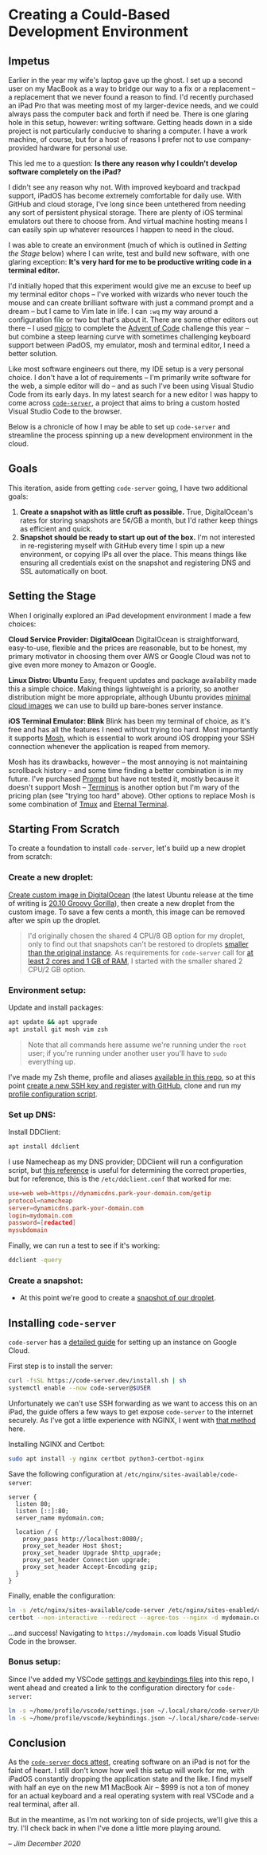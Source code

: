 # Creating a Could-Based Development Environment

## Impetus

Earlier in the year my wife's laptop gave up the ghost. I set up a second user on my MacBook as a way to bridge our way to a fix or a replacement – a replacement that we never found a reason to find. I'd recently purchased an iPad Pro that was meeting most of my larger-device needs, and we could always pass the computer back and forth if need be. There is one glaring hole in this setup, however: writing software. Getting heads down in a side project is not particularly conducive to sharing a computer. I have a work machine, of course, but for a host of reasons I prefer not to use company-provided hardware for personal use.

This led me to a question: **Is there any reason why I couldn't develop software completely on the iPad?**

I didn't see any reason why not. With improved keyboard and trackpad support, iPadOS has become extremely comfortable for daily use. With GitHub and cloud storage, I've long since been untethered from needing any sort of persistent physical storage. There are plenty of iOS terminal emulators out there to choose from. And virtual machine hosting means I can easily spin up whatever resources I happen to need in the cloud.

I was able to create an environment (much of which is outlined in _Setting the Stage_ below) where I can write, test and build new software, with one glaring exception: **It's very hard for me to be productive writing code in a terminal editor.**

I'd initially hoped that this experiment would give me an excuse to beef up my terminal editor chops – I've worked with wizards who never touch the mouse and can create brilliant software with just a command prompt and a dream – but I came to Vim late in life. I can `:wq` my way around a configuration file or two but that's about it. There are some other editors out there – I used [micro][1] to complete the [Advent of Code][2] challenge this year – but combine a steep learning curve with sometimes challenging keyboard support between iPadOS, my emulator, mosh and terminal editor, I need a better solution.

Like most software engineers out there, my IDE setup is a very personal choice. I don't have a lot of requirements – I'm primarily write software for the web, a simple editor will do – and as such I've been using Visual Studio Code from its early days. In my latest search for a new editor I was happy to come across [`code-server`][3], a project that aims to bring a custom hosted Visual Studio Code to the browser.

Below is a chronicle of how I may be able to set up `code-server` and streamline the process spinning up a new development environment in the cloud.

## Goals

This iteration, aside from getting `code-server` going, I have two additional goals:

1. **Create a snapshot with as little cruft as possible.** True, DigitalOcean's rates for storing snapshots are 5¢/GB a month, but I'd rather keep things as efficient and quick.
2. **Snapshot should be ready to start up out of the box.** I'm not interested in re-registering myself with GitHub every time I spin up a new environment, or copying IPs all over the place. This means things like ensuring all credentials exist on the snapshot and registering DNS and SSL automatically on boot.

## Setting the Stage

When I originally explored an iPad development environment I made a few choices:

**Cloud Service Provider: DigitalOcean**
DigitalOcean is straightforward, easy-to-use, flexible and the prices are reasonable, but to be honest, my primary motivator in choosing them over AWS or Google Cloud was not to give even more money to Amazon or Google.

**Linux Distro: Ubuntu**
Easy, frequent updates and package availability made this a simple choice. Making things lightweight is a priority, so another distribution might be more appropriate, although Ubuntu provides [minimal cloud images][4] we can use to build up bare-bones server instance.

**iOS Terminal Emulator: Blink**
Blink has been my terminal of choice, as it's free and has all the features I need without trying too hard. Most importantly it supports [Mosh][5], which is essential to work around iOS dropping your SSH connection whenever the application is reaped from memory.

Mosh has its drawbacks, however – the most annoying is not maintaining scrollback history – and some time finding a better combination is in my future. I've purchased [Prompt][6] but have not tested it, mostly because it doesn't support Mosh – [Terminus][7] is another option but I'm wary of the pricing plan (see "trying too hard" above). Other options to replace Mosh is some combination of [Tmux][8] and [Eternal Terminal][9].

## Starting From Scratch

To create a foundation to install `code-server`, let's build up a new droplet from scratch:

### Create a new droplet:

[Create custom image in DigitalOcean][10] (the latest Ubuntu release at the time of writing is [20.10 Groovy Gorilla][11]), then create a new droplet from the custom image. To save a few cents a month, this image can be removed after we spin up the droplet.

> I'd originally chosen the shared 4 CPU/8 GB option for my droplet, only to find out that snapshots can't be restored to droplets [smaller than the original instance][19]. As requirements for `code-server` call for [at least 2 cores and 1 GB of RAM][12], I started with the smaller shared 2 CPU/2 GB option.

### Environment setup:

Update and install packages:

```sh
apt update && apt upgrade
apt install git mosh vim zsh
```

> Note that all commands here assume we're running under the `root` user; if you're running under another user you'll have to `sudo` everything up.

I've made my Zsh theme, profile and aliases [available in this repo][15], so at this point [create a new SSH key and register with GitHub][13], clone and run my [profile configuration script][16].

### Set up DNS:

Install DDClient:

```sh
apt install ddclient
```

I use Namecheap as my DNS provider; DDClient will run a configuration script, but [this reference][17] is useful for determining the correct properties, but for reference, this is the `/etc/ddclient.conf` that worked for me:

```conf
use=web web=https://dynamicdns.park-your-domain.com/getip
protocol=namecheap
server=dynamicdns.park-your-domain.com
login=mydomain.com
password=[redacted]
mysubdomain
```

Finally, we can run a test to see if it's working:

```sh
ddclient -query
```

### Create a snapshot:

- At this point we're good to create a [snapshot of our droplet][18].

## Installing `code-server`

`code-server` has a [detailed guide][20] for setting up an instance on Google Cloud.

First step is to install the server:

```sh
curl -fsSL https://code-server.dev/install.sh | sh
systemctl enable --now code-server@$USER
```

Unfortunately we can't use SSH forwarding as we want to access this on an iPad, the guide offers a few ways to get expose `code-server` to the internet securely. As I've got a little experience with NGINX, I went with [that method][22] here.

Installing NGINX and Certbot:

```sh
sudo apt install -y nginx certbot python3-certbot-nginx
```

Save the following configuration at `/etc/nginx/sites-available/code-server`:

```
server {
  listen 80;
  listen [::]:80;
  server_name mydomain.com;

  location / {
    proxy_pass http://localhost:8080/;
    proxy_set_header Host $host;
    proxy_set_header Upgrade $http_upgrade;
    proxy_set_header Connection upgrade;
    proxy_set_header Accept-Encoding gzip;
  }
}
```

Finally, enable the configuration:

```sh
ln -s /etc/nginx/sites-available/code-server /etc/nginx/sites-enabled/code-server
certbot --non-interactive --redirect --agree-tos --nginx -d mydomain.com -m me@example.com
```

...and success! Navigating to `https://mydomain.com` loads Visual Studio Code in the browser.

### Bonus setup:

Since I've added my VSCode [settings and keybindings files][23] into this repo, I went ahead and created a link to the configuration directory for `code-server`:

```sh
ln -s ~/home/profile/vscode/settings.json ~/.local/share/code-server/User/settings.json
ln -s ~/home/profile/vscode/keybindings.json ~/.local/share/code-server/User/keybindings.json
```

## Conclusion

As the [`code-server` docs attest][21], creating software on an iPad is not for the faint of heart. I still don't know how well this setup will work for me, with iPadOS constantly dropping the application state and the like. I find myself with half an eye on the new M1 MacBook Air – $999 is not a ton of money for an actual keyboard and a real operating system with real VSCode and a real terminal, after all.

But in the meantime, as I'm not working ton of side projects, we'll give this a try. I'll check back in when I've done a little more playing around.

_– Jim_
_December 2020_

[1]: https://micro-editor.github.io/
[2]: ../projects/advent-of-code/2020
[3]: https://github.com/cdr/code-server
[4]: https://wiki.ubuntu.com/Minimal
[5]: https://mosh.org/
[6]: https://panic.com/prompt/
[7]: https://www.termius.com/
[8]: https://github.com/tmux/tmux/wiki
[9]: https://eternalterminal.dev/
[10]: https://www.digitalocean.com/blog/custom-images/
[11]: https://cloud-images.ubuntu.com/minimal/releases/groovy/
[19]: https://www.digitalocean.com/docs/images/snapshots/how-to/create-and-restore-droplets/#create-new-droplets-from-a-snapshot
[12]: https://github.com/cdr/code-server/blob/v3.8.0/doc/guide.md#requirements
[15]: ../profile
[13]: https://docs.github.com/en/free-pro-team@latest/github/authenticating-to-github/connecting-to-github-with-ssh
[16]: ../profile/configure.sh
[17]: https://www.namecheap.com/support/knowledgebase/article.aspx/583/11/how-do-i-configure-ddclient/
[18]: https://www.digitalocean.com/docs/images/snapshots/how-to/snapshot-droplets/
[20]: https://github.com/cdr/code-server/blob/v3.8.0/doc/guide.md
[22]: https://github.com/cdr/code-server/blob/v3.8.0/doc/guide.md#nginx
[21]: https://github.com/cdr/code-server/blob/v3.8.0/doc/ipad.md#recommendations
[23]: ../profile/vscode
